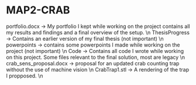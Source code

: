 # MAP2-CRAB
portfolio.docx -> My portfolio I kept while working on the project contains all my results and findings and a final overview of the setup. \n
ThesisProgress -> Contains an earlier version of my final thesis (not important) \n
powerpoints -> contains some powerpoints I made while working on the project (not important) \n
Code -> Contains all code I wrote while working on this project. Some files relevant to the final solution, most are legacy \n
crab_sens_proposal.docx -> proposal for an updated crab counting trap without the use of machine vision \n
CrabTrap1.stl -> A rendering of the trap I propposed. \n
